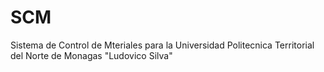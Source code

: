 # SCM
Sistema de Control de Mteriales para la Universidad Politecnica Territorial del Norte de Monagas "Ludovico Silva"
